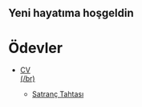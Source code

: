 ## Yeni hayatıma hoşgeldin

# Ödevler
 <nav>
   <ul>
	<li><a href="CV.html">CV
 <nav>(/br)
   <ul>
	<li><a href="Satranc.html">Satranç Tahtası
